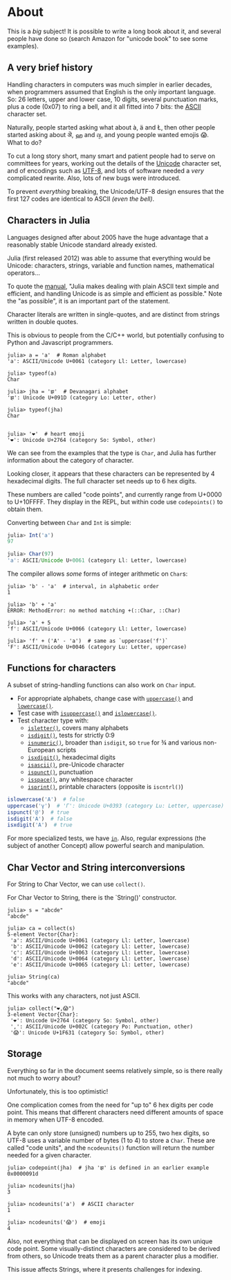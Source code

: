 # About

This is a _big_ subject!
It is possible to write a long book about it, and several people have done so (search Amazon for "unicode book" to see some examples).

## A very brief history

Handling characters in computers was much simpler in earlier decades, when programmers assumed that English is the only important language.
So: 26 letters, upper and lower case, 10 digits, several punctuation marks, plus a code (0x07) to ring a bell, and it all fitted into 7 bits: the [ASCII][ascii] character set.

Naturally, people started asking what about à, ä and Ł, then other people started asking about ऄ, ஹ and ญ, and young people wanted emojis 😱.
What to do?

To cut a long story short, many smart and patient people had to serve on committees for years, working out the details of the [Unicode][unicode] character set, and of encodings such as [UTF-8][utf-8], and lots of software needed a _very_ complicated rewrite.
Also, lots of new bugs were introduced.

To prevent _everything_ breaking, the Unicode/UTF-8 design ensures that the first 127 codes are identical to ASCII _(even the bell)_.

## Characters in Julia

Languages designed after about 2005 have the huge advantage that a reasonably stable Unicode standard already existed.

Julia (first released 2012) was able to assume that everything would be Unicode: characters, strings, variable and function names, mathematical operators...

To quote the [manual][strings], "Julia makes dealing with plain ASCII text simple and efficient, and handling Unicode is as simple and efficient as possible."
Note the "as possible", it is an important part of the statement.

Character literals are written in single-quotes, and are distinct from strings written in double quotes.

This is obvious to people from the C/C++ world, but potentially confusing to Python and Javascript programmers.

```julia-repl
julia> a = 'a'  # Roman alphabet
'a': ASCII/Unicode U+0061 (category Ll: Letter, lowercase)

julia> typeof(a)
Char

julia> jha = 'झ'  # Devanagari alphabet
'झ': Unicode U+091D (category Lo: Letter, other)

julia> typeof(jha)
Char


julia> '❤'  # heart emoji
'❤': Unicode U+2764 (category So: Symbol, other)
```

We can see from the examples that the type is `Char`, and Julia has further information about the category of character.

Looking closer, it appears that these characters can be represented by 4 hexadecimal digits.
The full character set needs up to 6 hex digits.

These numbers are called "code points", and currently range from U+0000 to U+10FFFF.
They display in the REPL, but within code use `codepoints()` to obtain them.

Converting between `Char` and `Int` is simple:

```julia
julia> Int('a')
97

julia> Char(97)
'a': ASCII/Unicode U+0061 (category Ll: Letter, lowercase)
```

The compiler allows _some_ forms of integer arithmetic on `Char`s:

```julia-repl
julia> 'b' - 'a'  # interval, in alphabetic order
1

julia> 'b' + 'a'
ERROR: MethodError: no method matching +(::Char, ::Char)

julia> 'a' + 5
'f': ASCII/Unicode U+0066 (category Ll: Letter, lowercase)

julia> 'f' + ('A' - 'a')  # same as `uppercase('f')`
'F': ASCII/Unicode U+0046 (category Lu: Letter, uppercase)
```

## Functions for characters

A subset of string-handling functions can also work on `Char` input.

- For appropriate alphabets, change case with [`uppercase()`][uppercase] and [`lowercase()`][lowercase].
- Test case with [`isuppercase()`][isuppercase] and [`islowercase()`][islowercase].
- Test character type with:
  - [`isletter()`][isletter], covers many alphabets
  - [`isdigit()`][isdigit], tests for strictly 0:9
  - [`isnumeric()`][isnumeric], broader than `isdigit`, so `true` for ¾ and various non-European scripts
  - [`isxdigit()`][isxdigit], hexadecimal digits
  - [`isascii()`][isascii], pre-Unicode character
  - [`ispunct()`][ispunct], punctuation
  - [`isspace()`][isspace], any whitespace character
  - [`isprint()`][isprint], printable characters (opposite is `iscntrl()`)

```julia
islowercase('A')  # false
uppercase('γ')  # 'Γ': Unicode U+0393 (category Lu: Letter, uppercase)
ispunct('@')  # true
isdigit('A')  # false
isxdigit('A')  # true
```

For more specialized tests, we have [`in`][ranges].
Also, regular expressions (the subject of another Concept) allow powerful search and manipulation.

## Char Vector and String interconversions

For String to Char Vector, we can use `collect()`.

For Char Vector to String, there is the `String()' constructor.

```julia-repl
julia> s = "abcde"
"abcde"

julia> ca = collect(s)
5-element Vector{Char}:
 'a': ASCII/Unicode U+0061 (category Ll: Letter, lowercase)
 'b': ASCII/Unicode U+0062 (category Ll: Letter, lowercase)
 'c': ASCII/Unicode U+0063 (category Ll: Letter, lowercase)
 'd': ASCII/Unicode U+0064 (category Ll: Letter, lowercase)
 'e': ASCII/Unicode U+0065 (category Ll: Letter, lowercase)

julia> String(ca)
"abcde"
```

This works with any characters, not just ASCII.

```julia-repl
julia> collect("❤,😱")
3-element Vector{Char}:
 '❤': Unicode U+2764 (category So: Symbol, other)
 ',': ASCII/Unicode U+002C (category Po: Punctuation, other)
 '😱': Unicode U+1F631 (category So: Symbol, other)
```

## Storage

Everything so far in the document seems relatively simple, so is there really not much to worry about?

Unfortunately, this is too optimistic!

One complication comes from the need for "up to" 6 hex digits per code point.
This means that different characters need different amounts of space in memory when UTF-8 encoded.

A byte can only store (unsigned) numbers up to 255, two hex digits, so UTF-8 uses a variable number of bytes (1 to 4) to store a `Char`.
These are called "code units", and the `ncodeunits()` function will return the number needed for a given character.

```julia-repl
julia> codepoint(jha)  # jha 'झ' is defined in an earlier example
0x0000091d

julia> ncodeunits(jha)
3

julia> ncodeunits('a')  # ASCII character
1

julia> ncodeunits('😱')  # emoji
4
```

Also, not everything that can be displayed on screen has its own unique code point.
Some visually-distinct characters are considered to be derived from others, so Unicode treats them as a parent character plus a modifier.

This issue affects Strings, where it presents challenges for indexing.


[ascii]: https://en.wikipedia.org/wiki/ASCII
[unicode]: https://home.unicode.org/
[utf-8]: https://en.wikipedia.org/wiki/UTF-8
[chars]: https://docs.julialang.org/en/v1/manual/strings/#man-characters
[strings]: https://docs.julialang.org/en/v1/manual/strings/
[uppercase]: https://docs.julialang.org/en/v1/base/strings/#Base.Unicode.uppercase
[lowercase]: https://docs.julialang.org/en/v1/base/strings/#Base.Unicode.lowercase
[isuppercase]: https://docs.julialang.org/en/v1/base/strings/#Base.Unicode.isuppercase
[islowercase]: https://docs.julialang.org/en/v1/base/strings/#Base.Unicode.islowercase
[isletter]: https://docs.julialang.org/en/v1/base/strings/#Base.Unicode.isletter
[isdigit]: https://docs.julialang.org/en/v1/base/strings/#Base.Unicode.isdigit
[isnumeric]: https://docs.julialang.org/en/v1/base/strings/#Base.Unicode.isnumeric
[isxdigit]: https://docs.julialang.org/en/v1/base/strings/#Base.Unicode.isxdigit
[isascii]: https://docs.julialang.org/en/v1/base/strings/#Base.isascii
[ispunct]: https://docs.julialang.org/en/v1/base/strings/#Base.Unicode.ispunct
[isspace]: https://docs.julialang.org/en/v1/base/strings/#Base.Unicode.isspace
[isprint]: https://docs.julialang.org/en/v1/base/strings/#Base.Unicode.isprint
[iscntrl]: https://docs.julialang.org/en/v1/base/strings/#Base.Unicode.iscntrl
[ranges]: https://exercism.org/tracks/julia/concepts/ranges
